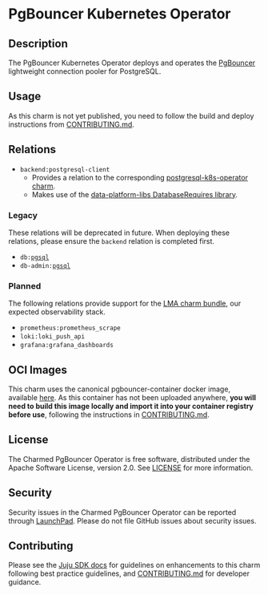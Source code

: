 # PgBouncer Kubernetes Operator

## Description

The PgBouncer Kubernetes Operator deploys and operates the [PgBouncer](https://www.pgbouncer.org) lightweight connection pooler for PostgreSQL.

## Usage

As this charm is not yet published, you need to follow the build and deploy instructions from [CONTRIBUTING.md](https://github.com/canonical/pgbouncer-k8s-operator/CONTRIBUTING.md).

## Relations

- `backend:postgresql-client`
  - Provides a relation to the corresponding [postgresql-k8s-operator charm](https://github.com/canonical/postgresql-k8s-operator).
  - Makes use of the [data-platform-libs DatabaseRequires library](https://github.com/canonical/data-platform-libs/blob/main/lib/charms/data_platform_libs/v0/database_provides.py).

### Legacy

These relations will be deprecated in future. When deploying these relations, please ensure the `backend` relation is completed first.

- `db:`[`pgsql`](https://github.com/canonical/ops-lib-pgsql/)
- `db-admin:`[`pgsql`](https://github.com/canonical/ops-lib-pgsql/)

### Planned

The following relations provide support for the [LMA charm bundle](https://juju.is/docs/lma2), our expected observability stack.

- `prometheus:prometheus_scrape`
- `loki:loki_push_api`
- `grafana:grafana_dashboards`

## OCI Images

This charm uses the canonical pgbouncer-container docker image, available [here](https://github.com/canonical/pgbouncer-container). As this container has not been uploaded anywhere, **you will need to build this image locally and import it into your container registry before use**, following the instructions in [CONTRIBUTING.md]([CONTRIBUTING.md](https://github.com/canonical/pgbouncer-k8s-operator/CONTRIBUTING.md)).

## License

The Charmed PgBouncer Operator is free software, distributed under the Apache Software License, version 2.0. See [LICENSE](https://github.com/canonical/pgbouncer-k8s-operator/blob/main/LICENSE) for more information.

## Security

Security issues in the Charmed PgBouncer Operator can be reported through [LaunchPad](https://wiki.ubuntu.com/DebuggingSecurity#How%20to%20File). Please do not file GitHub issues about security issues.

## Contributing

Please see the [Juju SDK docs](https://juju.is/docs/sdk) for guidelines
on enhancements to this charm following best practice guidelines, and
[CONTRIBUTING.md](https://github.com/canonical/pgbouncer-k8s-operator/CONTRIBUTING.md) for developer guidance.

